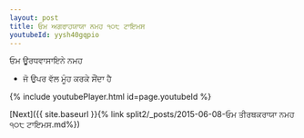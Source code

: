 ```yaml
---
layout: post
title: ਓਮ ਅਗਰਾਹਯਾਯਾ ਨਮਹ ੧੦੮ ਟਾਇਮਸ
youtubeId: yysh40gqpio
---
```

 
 
 ਓਮ ਊਰਧਵਾਸਾਇਨੇ ਨਮਹ  
 
 -  ਜੋ ਉਪਰ ਵੱਲ ਮੂੰਹ ਕਰਕੇ ਸੌਂਦਾ ਹੈ 
 
  
 
  
 
 
 
 
 
 


{% include youtubePlayer.html id=page.youtubeId %}
 
[Next]({{ site.baseurl }}{% link  split2/_posts/2015-06-08-ਓਮ ਤੀਰਥਕਰਾਯਾ ਨਮਹ ੧੦੮ ਟਾਇਮਸ.md%})
 

